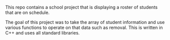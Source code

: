 This repo contains a school project that is displaying a roster of students that are on schedule. 

The goal of this project was to take the array of student information and use various functions to operate on that data such as removal. This is written in C++ and uses all standard libraries.
